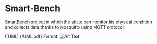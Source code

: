 # Smart-Bench
SmartBench project in which the atlete can monitor his physical condition and collects data thanks to Mosquitto using MQTT protocol


![UML] (/UML.pdf)
Format: ![Alt Text](url)
